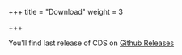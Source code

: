 +++
title = "Download"
weight = 3

+++

You'll find last release of CDS on [Github Releases](https://github.com/ovh/cds/releases/latest)
